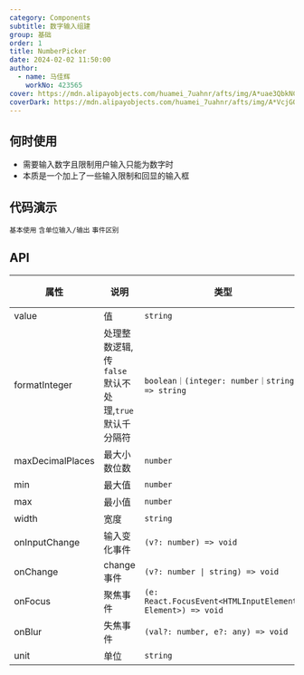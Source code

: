 ```yaml
---
category: Components
subtitle: 数字输入组建
group: 基础
order: 1
title: NumberPicker
date: 2024-02-02 11:50:00
author:
  - name: 马佳辉
    workNo: 423565
cover: https://mdn.alipayobjects.com/huamei_7uahnr/afts/img/A*uae3QbkNCm8AAAAAAAAAAAAADrJ8AQ/original
coverDark: https://mdn.alipayobjects.com/huamei_7uahnr/afts/img/A*VcjGQLSrYdcAAAAAAAAAAAAADrJ8AQ/original
---
```


## 何时使用

- 需要输入数字且限制用户输入只能为数字时
- 本质是一个加上了一些输入限制和回显的输入框

## 代码演示

<code src="./demo/simple.tsx">基本使用</code>
<code src="./demo/unit.tsx">含单位输入/输出</code>
<code src="./demo/change.tsx">事件区别</code>

## API

| 属性             | 说明                                                 | 类型                                                       | 默认值  |
| ---------------- | ---------------------------------------------------- | ---------------------------------------------------------- | ------- |
| value            | 值                                                   | `string`                                                   | -       |
| formatInteger    | 处理整数逻辑, 传`false`默认不处理,`true`默认千分隔符 | `boolean｜(integer: number｜string) => string`             | `false` |
| maxDecimalPlaces | 最大小数位数                                         | `number`                                                   | 2       |
| min              | 最大值                                               | `number`                                                   | -       |
| max              | 最小值                                               | `number`                                                   | -       |
| width            | 宽度                                                 | `string`                                                   | -       |
| onInputChange    | 输入变化事件                                         | `(v?: number) => void`                                     | -       |
| onChange         | change 事件                                          | `(v?: number \| string) => void`                           | -       |
| onFocus          | 聚焦事件                                             | `(e: React.FocusEvent<HTMLInputElement, Element>) => void` | -       |
| onBlur           | 失焦事件                                             | `(val?: number, e?: any) => void`                          | -       |
| unit             | 单位                                                 | `string`                                                   | -       |
